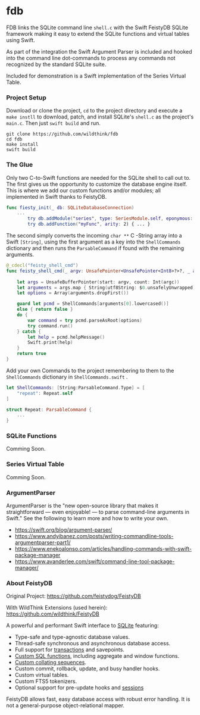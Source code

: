 # fdb

FDB links the SQLite command line `shell.c` with the Swift FeistyDB SQLite framework making it easy to extend the SQLite functions and virtual tables using Swift.

As part of the integration the Swift Argument Parser is included and hooked into the command line dot-commands to process any commands not recognized by the standard SQLite suite.

Included for demonstration is a Swift implementation of the Series Virtual Table.

### Project Setup

Download or clone the project, `cd` to the project directory and execute a `make instll` to download, patch, and install SQLite's `shell.c` as the project's `main.c`. Then just `swift build` and run.

```
git clone https://github.com/wildthink/fdb
cd fdb
make install
swift build
```

### The Glue

Only two C-to-Swift functions are needed for the SQLite shell to call out to. The first gives us the opportunity  to customize the database engine itself. This is where we add our custom functions and/or modules; all implemented in Swift thanks to FeistyDB.

```swift
func fiesty_init(_ db: SQLiteDatabaseConnection)
	...
        try db.addModule("series", type: SeriesModule.self, eponymous: true)
        try db.addFunction("myFunc", arity: 2) { ... }
```
The second simply converts the incoming `char **` C -String array into a Swift `[String]`, using the first argument as a key into the `ShellCommands` dictionary and then runs the `ParsableCommand` if found with the remaining arguments.

```swift
@_cdecl("feisty_shell_cmd")
func feisty_shell_cmd(_ argv: UnsafePointer<UnsafePointer<Int8>?>?, _ argc: Int) -> Bool {
    
    let args = UnsafeBufferPointer(start: argv, count: Int(argc))
    let arguments = args.map { String(utf8String: $0.unsafelyUnwrapped).unsafelyUnwrapped }
    let options = Array(arguments.dropFirst())

    guard let pcmd = ShellCommands[arguments[0].lowercased()]
    else { return false }
    do {
        var command = try pcmd.parseAsRoot(options)
        try command.run()
    } catch {
        let help = pcmd.helpMessage()
        Swift.print(help)
    }
    return true
}
```

Add your own Commands to the project remembering to them to the `ShellCommands` dictionary in `ShellCommands.swift` .

```swift
let ShellCommands: [String:ParsableCommand.Type] = [
    "repeat": Repeat.self
]

struct Repeat: ParsableCommand {
	...
}
```



### SQLite Functions

Comming Soon.

### Series Virtual Table

Comming Soon.

### ArgumentParser

ArgumentParser is the "new open-source library that makes it straightforward — even enjoyable! — to parse command-line arguments in Swift." See the following to learn more and how to write your own.

- https://swift.org/blog/argument-parser/
- https://www.andyibanez.com/posts/writing-commandline-tools-argumentparser-part1/
- https://www.enekoalonso.com/articles/handling-commands-with-swift-package-manager
- https://www.avanderlee.com/swift/command-line-tool-package-manager/



### About FeistyDB

Original Project: https://github.com/feistydog/FeistyDB

With WildThink Extensions (used herein): https://github.com/wildthink/FeistyDB

A powerful and performant Swift interface to [SQLite](https://sqlite.org/) featuring:

- Type-safe and type-agnostic database values.
- Thread-safe synchronous and asynchronous database access.
- Full support for [transactions](https://github.com/feistydog/FeistyDB#perform-a-transaction) and savepoints.
- [Custom SQL functions](https://github.com/feistydog/FeistyDB#custom-sql-functions), including aggregate and window functions.
- [Custom collating sequences](https://github.com/feistydog/FeistyDB#custom-collating-sequences).
- Custom commit, rollback, update, and busy handler hooks.
- Custom virtual tables.
- Custom FTS5 tokenizers.
- Optional support for pre-update hooks and [sessions](https://www.sqlite.org/sessionintro.html)

FeistyDB allows fast, easy database access with robust error handling. It is not a general-purpose object-relational mapper.